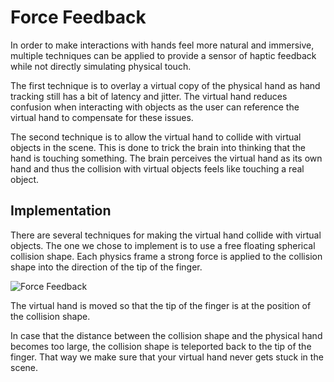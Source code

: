 # Force Feedback

In order to make interactions with hands feel more natural and immersive, multiple techniques can be applied to provide a sensor of haptic feedback while not directly simulating physical touch. 

The first technique is to overlay a virtual copy of the physical hand as hand tracking still has a bit of latency and jitter. The virtual hand reduces confusion when interacting with objects as the user can reference the virtual hand to compensate for these issues.

The second technique is to allow the virtual hand to collide with virtual objects in the scene. This is done to trick the brain into thinking that the hand is touching something. The brain perceives the virtual hand as its own hand and thus the collision with virtual objects feels like touching a real object.

## Implementation

There are several techniques for making the virtual hand collide with virtual objects. The one we chose to implement is to use a free floating spherical collision shape. Each physics frame a strong force is applied to the collision shape into the direction of the tip of the finger. 

![Force Feedback](/img/force-feedback.svg)

The virtual hand is moved so that the tip of the finger is at the position of the collision shape.

In case that the distance between the collision shape and the physical hand becomes too large, the collision shape is teleported back to the tip of the finger. That way we make sure that your virtual hand never gets stuck in the scene.
